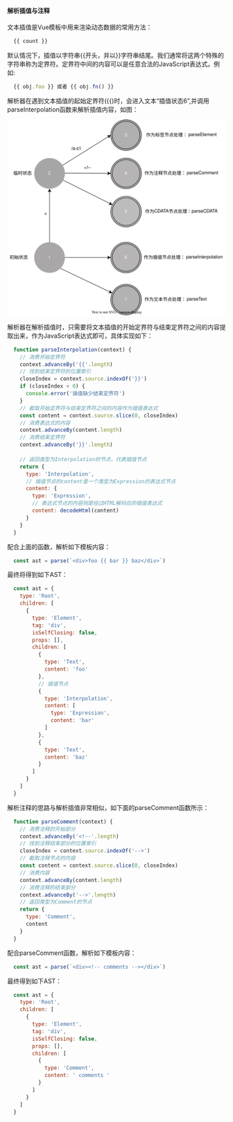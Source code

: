 #### 解析插值与注释

文本插值是Vue模板中用来渲染动态数据的常用方法：

```js
  {{ count }}
```

默认情况下，插值以字符串\{\{开头，并以\}\}字符串结尾。我们通常将这两个特殊的字符串称为定界符。定界符中间的内容可以是任意合法的JavaScript表达式。例如:

```js
  {{ obj.foo }} 或者 {{ obj.fn() }}
```

解析器在遇到文本插值的起始定界符(\{\{)时，会进入文本“插值状态6”,并调用parseInterpolation函数来解析插值内容，如图：

![模板解析状态迁移过程](../../images/%E6%A8%A1%E6%9D%BF%E8%A7%A3%E6%9E%90%E7%8A%B6%E6%80%81%E6%9C%BA%E8%BF%81%E7%A7%BB%E8%BF%87%E7%A8%8B.drawio.svg  '模板解析状态迁移过程')

解析器在解析插值时，只需要将文本插值的开始定界符与结束定界符之间的内容提取出来，作为JavaScript表达式即可，具体实现如下：

```js
  function parseInterpolation(context) {
    // 消费开始定界符
    context.advanceBy('{{'.length)
    // 找到结束定界符的位置索引
    closeIndex = context.source.indexOf('}}')
    if (closeIndex < 0) {
      console.error('插值缺少结束定界符')
    }
    // 截取开始定界符与结束定界符之间的内容作为插值表达式
    const content = context.source.slice(0, closeIndex)
    // 消费表达式的内容
    context.advanceBy(content.length)
    // 消费结束定界符
    context.advanceBy('}}'.length)

    // 返回类型为Interpolation的节点，代表插值节点
    return {
      type: 'Interpolation',
      // 插值节点的content是一个类型为Expression的表达式节点
      content: {
        type: 'Expression',
        // 表达式节点的内容则是经过HTML解码后的插值表达式
        content: decodeHtml(content)
      }
    }
  }
```

配合上面的函数，解析如下模板内容：

```js
  const ast = parse(`<div>foo {{ bar }} baz</div>`)
```

最终将得到如下AST：

```js
  const ast = {
    type: 'Root',
    children: [
      {
        type: 'Element',
        tag: 'div',
        isSelfClosing: false,
        props: [],
        children: [
          {
            type: 'Text',
            content: 'foo'
          },
          // 插值节点
          {
            type: 'Interpolation',
            content: [
              type: 'Expression',
              content: 'bar'
            ]
          },
          {
            type: 'Text',
            content: 'baz'
          }
        ]
      }
    ]
  }
```

解析注释的思路与解析插值非常相似，如下面的parseComment函数所示：

```js
  function parseComment(context) {
    // 消费注释的开始部分
    context.advanceBy('<!--'.length)
    // 找到注释结束部分的位置索引
    closeIndex = context.source.indexOf('-->')
    // 截取注释节点的内容
    const content = context.source.slice(0, closeIndex)
    // 消费内容
    context.advanceBy(content.length)
    // 消费注释的结束部分
    context.advanceBy('-->'.length)
    // 返回类型为Comment的节点
    return {
      type: 'Comment',
      content
    }
  }
```

配合parseComment函数，解析如下模板内容：

```js
  const ast = parse(`<div><!-- comments --></div>`)
```

最终得到如下AST：

```js
  const ast = {
    type: 'Root',
    children: [
      {
        type: 'Element',
        tag: 'div',
        isSelfClosing: false,
        props: [],
        children: [
          {
            type: 'Comment',
            content: ' comments '
          }
        ]
      }
    ]
  }
```